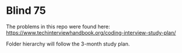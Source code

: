# Blind 75

The problems in this repo were found here: https://www.techinterviewhandbook.org/coding-interview-study-plan/

Folder hierarchy will follow the 3-month study plan.

